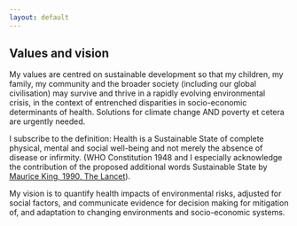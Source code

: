 ```yaml
---
layout: default
---
```


## Values and vision

My values are centred on sustainable development so that my children, my family, my community and the broader society (including our global civilisation) may survive and thrive in a rapidly evolving environmental crisis, in the context of entrenched disparities in socio-economic determinants of health. Solutions for climate change AND poverty et cetera are urgently needed.

I subscribe to the definition: Health is a Sustainable State of complete physical, mental and social well-being and not merely the absence of disease or infirmity. (WHO Constitution 1948 and I especially acknowledge the contribution of the proposed additional words Sustainable State by [Maurice King, 1990, The Lancet](https://pubmed.ncbi.nlm.nih.gov/1975859/)).

My vision is to quantify health impacts of environmental risks, adjusted for social factors, and communicate evidence for decision making for mitigation of, and adaptation to changing environments and socio-economic systems.    
